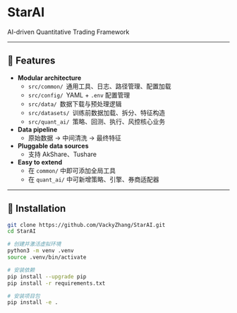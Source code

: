# StarAI  
AI-driven Quantitative Trading Framework

---

## 🚀 Features

- **Modular architecture**  
  - `src/common/` 通用工具、日志、路径管理、配置加载  
  - `src/config/` YAML + `.env` 配置管理  
  - `src/data/` 数据下载与预处理逻辑  
  - `src/datasets/` 训练前数据加载、拆分、特征构造  
  - `src/quant_ai/` 策略、回测、执行、风控核心业务  
- **Data pipeline**  
  - 原始数据 → 中间清洗 → 最终特征  
- **Pluggable data sources**  
  - 支持 AkShare、Tushare  
- **Easy to extend**  
  - 在 `common/` 中即可添加全局工具  
  - 在 `quant_ai/` 中可新增策略、引擎、券商适配器  

---

## 🚚 Installation

```bash
git clone https://github.com/VackyZhang/StarAI.git
cd StarAI

# 创建并激活虚拟环境
python3 -m venv .venv
source .venv/bin/activate

# 安装依赖
pip install --upgrade pip
pip install -r requirements.txt

# 安装项目包
pip install -e .
